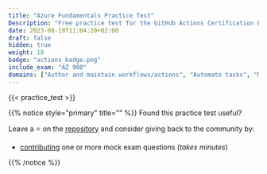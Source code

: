 ```yaml
---
title: "Azure Fundamentals Practice Test"
Description: "Free practice test for the GitHub Actions Certification Exam."
date: 2023-08-19T11:04:20+02:00
draft: false
hidden: true
weight: 10
badge: "actions_badge.png"
include_exam: "AZ 900"
domains: ["Author and maintain workflows/actions", "Automate tasks", "Manage GitHub Actions for the enterprise"]
---
```


{{< practice_test >}}

{{% notice style="primary" title="" %}}
Found this practice test useful?

Leave a &#x2B50; on the [repository](https://github.com/FidelusAleksander/ghcertified) and consider giving back to the community by:
- [contributing](https://github.com/FidelusAleksander/ghcertified/blob/master/CONTRIBUTING.md) one or more mock exam questions (*takes minutes*)

{{% /notice %}}
